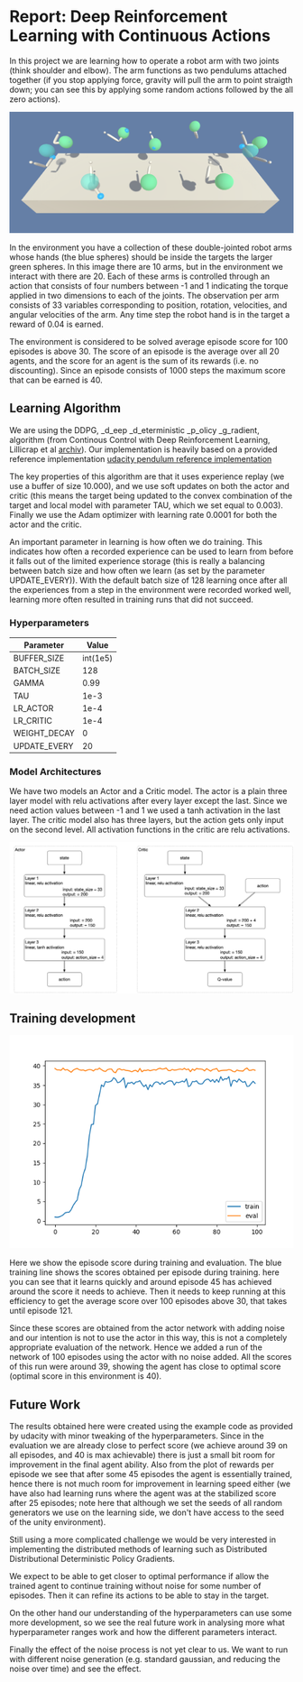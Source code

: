 # Report: Deep Reinforcement Learning with Continuous Actions

In this project we are learning how to operate a robot arm with two joints (think shoulder and elbow).  The arm
functions as two pendulums attached together (if you stop applying force, gravity will pull the arm to point straigth
down; you can see this by applying some random actions followed by the all zero actions). 

![reacher](images/reacher.png)

In the environment you have a collection of these double-jointed robot arms whose hands (the blue spheres) should be
inside the targets the larger green spheres.  In this image there are 10 arms, but in the environment we interact with
there are 20.  Each of these arms is controlled through an action that consists of four numbers between -1 and 1
indicating the torque applied in two dimensions to each of the joints.  The observation per arm consists of 33 variables
corresponding to position, rotation, velocities, and angular velocities of the arm.  Any time step the robot hand is in
the target a reward of 0.04 is earned.

The environment is considered to be solved average episode score for 100 episodes is above 30.  The score of an
episode is the average over all 20 agents, and the score for an agent is the sum of its rewards (i.e. no discounting).
Since an episode consists of 1000 steps the maximum score that can be earned is 40.

## Learning Algorithm

We are using the DDPG, _d_eep _d_eterministic _p_olicy _g_radient, algorithm (from Continous Control with Deep
Reinforcement Learning, Lillicrap et al [archiv](https://arxiv.org/pdf/1509.02971.pdf)).  Our implementation is heavily
based on a provided reference implementation
[udacity pendulum reference implementation](https://github.com/udacity/deep-reinforcement-learning/tree/master/ddpg-pendulum)

The key properties of this algorithm are that it uses experience replay (we use a buffer of size 10.000), and we use
soft updates on both the actor and critic (this means the target being updated to the convex combination of the
target and local model with parameter TAU, which we set equal to 0.003).  Finally we use the Adam optimizer with
learning rate 0.0001 for both the actor and the critic.

An important parameter in learning is how often we do training.  This indicates how often a recorded experience can
be used to learn from before it falls out of the limited experience storage (this is really a balancing between
batch size and how often we learn (as set by the parameter UPDATE_EVERY)).  With the default batch size of 128 learning
once after all the experiences from a step in the environment were recorded worked well, learning more often resulted
in training runs that did not succeed.

### Hyperparameters

| Parameter    |       Value |
|--------------|-------------|
| BUFFER_SIZE  |  int(1e5)   |
| BATCH_SIZE   |  128        |
| GAMMA        |  0.99       |
| TAU          |  1e-3       |
| LR_ACTOR     |  1e-4       |
| LR_CRITIC    |  1e-4       |
| WEIGHT_DECAY |  0          |
| UPDATE_EVERY |  20         |

### Model Architectures

We have two models an Actor and a Critic model.  The actor is a plain three layer model with relu activations after
every layer except the last.  Since we need action values between -1 and 1 we used a tanh activation in the last
layer.  The critic model also has three layers, but the action gets only input on the second level.  All activation
functions in the critic are relu activations.

![architecture](images/network_architecture.png)

## Training development

![scores](images/both-scores.png)

Here we show the episode score during training and evaluation.  The blue training line shows the scores obtained
per episode during training.  here you can see that it learns quickly and around episode 45 has achieved around the
score it needs to achieve.  Then it needs to keep running at this efficiency to get the average score over 100 episodes
above 30, that takes until episode 121.

Since these scores are obtained from the actor network with adding noise and our intention is not to use the actor in
this way, this is not a completely appropriate evaluation of the network.  Hence we added a run of the network of
100 episodes using the actor with no noise added.  All the scores of this run were around 39, showing the agent has
close to optimal score (optimal score in this environment is 40).

## Future Work

The results obtained here were created using the example code as provided by udacity with minor tweaking of the
hyperparameters.  Since in the evaluation we are already close to perfect score (we achieve around 39 on all
episodes, and 40 is max achievable) there is just a small bit room for improvement in the final agent ability.  Also
from the plot of rewards per episode we see that after some 45 episodes the agent is essentially trained, hence there
is not much room for improvement in learning speed either (we have also had learning runs where the agent was at the
stabilized score after 25 episodes; note here that although we set the seeds of all random generators we use on the
learning side, we don't have access to the seed of the unity environment).

Still using a more complicated challenge we would be very interested in implementing the distributed methods of learning
such as Distributed Distributional Deterministic Policy Gradients.

We expect to be able to get closer to optimal performance if allow the trained agent to continue training without noise
for some number of episodes.  Then it can refine its actions to be able to stay in the target.

On the other hand our understanding of the hyperparameters can use some more development, so we see the real future
work in analysing more what hyperparameter ranges work and how the different parameters interact.

Finally the effect of the noise process is not yet clear to us.  We want to run with different noise generation
(e.g. standard gaussian, and reducing the noise over time) and see the effect.

